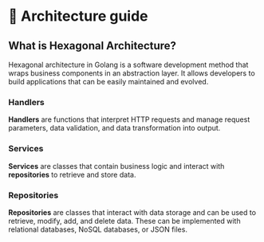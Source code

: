 # 🎃 Architecture guide

## What is Hexagonal Architecture?

Hexagonal architecture in Golang is a software development method that wraps business components in an abstraction layer. It allows developers to build applications that can be easily maintained and evolved.

### Handlers

**Handlers** are functions that interpret HTTP requests and manage request parameters, data validation, and data transformation into output.

### Services

**Services** are classes that contain business logic and interact with **repositories** to retrieve and store data.

### Repositories

**Repositories** are classes that interact with data storage and can be used to retrieve, modify, add, and delete data. These can be implemented with relational databases, NoSQL databases, or JSON files.
